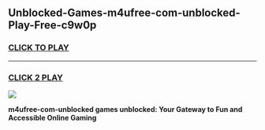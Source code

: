 
## Unblocked-Games-m4ufree-com-unblocked-Play-Free-c9w0p
<h3>
<a href="https://premium76.site?title=m4ufree-com-unblocked&ref=18A1">CLICK TO PLAY</a></h3>
<hr>

<h3>
<a href="https://premium76.site?title=m4ufree-com-unblocked&ref=18A1">CLICK 2 PLAY</a>
  
</h3>

<a href="https://premium76.site?title=m4ufree-com-unblocked&ref=18A1"><img src="https://clearcache.store/games.png"></a>


**m4ufree-com-unblocked games unblocked: Your Gateway to Fun and Accessible Online Gaming**
